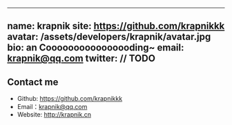 ---
 name: krapnik
 site: https://github.com/krapnikkk
 avatar: /assets/developers/krapnik/avatar.jpg
 bio: an Coooooooooooooooding~
 email: krapnik@qq.com
 twitter: // TODO
 ---

 ## Contact me

 - Github: <https://github.com/krapnikkk>
 - Email：<krapnik@qq.com>
 - Website: <http://krapnik.cn>